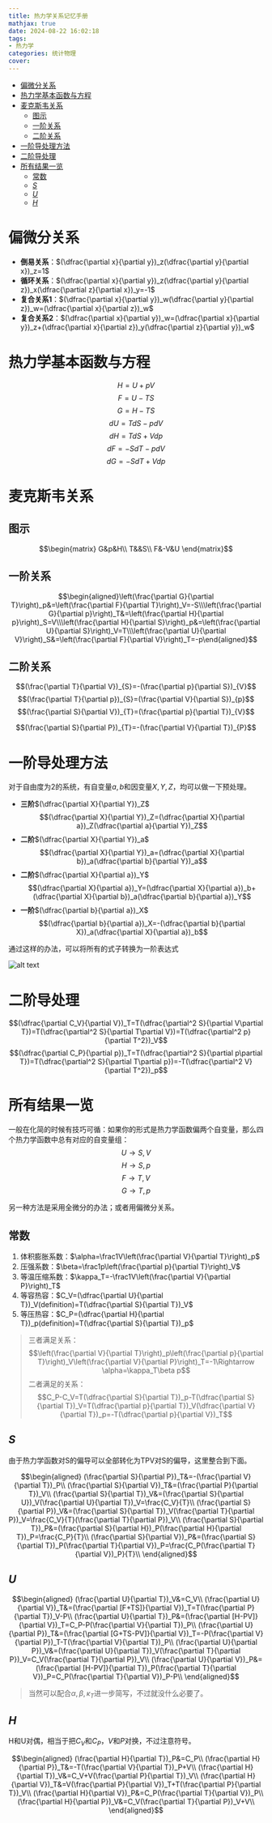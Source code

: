 ```yaml
---
title: 热力学关系记忆手册
mathjax: true
date: 2024-08-22 16:02:18
tags: 
- 热力学
categories: 统计物理
cover:
---
```

- [偏微分关系](#偏微分关系)
- [热力学基本函数与方程](#热力学基本函数与方程)
- [麦克斯韦关系](#麦克斯韦关系)
  - [图示](#图示)
  - [一阶关系](#一阶关系)
  - [二阶关系](#二阶关系)
- [一阶导处理方法](#一阶导处理方法)
- [二阶导处理](#二阶导处理)
- [所有结果一览](#所有结果一览)
  - [常数](#常数)
  - [$S$](#s)
  - [$U$](#u)
  - [$H$](#h)


# 偏微分关系
- **倒易关系**：$(\dfrac{\partial x}{\partial y})_z(\dfrac{\partial y}{\partial x})_z=1$
- **循环关系**：$(\dfrac{\partial x}{\partial y})_z(\dfrac{\partial y}{\partial z})_x(\dfrac{\partial z}{\partial x})_y=-1$
- **复合关系1**：$(\dfrac{\partial x}{\partial y})_w(\dfrac{\partial y}{\partial z})_w=(\dfrac{\partial x}{\partial z})_w$
- **复合关系2**：$(\dfrac{\partial x}{\partial y})_w=(\dfrac{\partial x}{\partial y})_z+(\dfrac{\partial x}{\partial z})_y(\dfrac{\partial z}{\partial y})_w$

# 热力学基本函数与方程


$$H=U+pV$$
$$F=U-TS$$
$$G=H-TS$$
$$dU=TdS-pdV$$
$$dH=TdS+Vdp$$
$$dF=-SdT-pdV$$
$$dG=-SdT+Vdp$$


# 麦克斯韦关系

## 图示

$$\begin{matrix}
G&p&H\\
T&&S\\
F&-V&U
\end{matrix}$$

## 一阶关系

$$\begin{aligned}\left(\frac{\partial G}{\partial T}\right)_p&=\left(\frac{\partial F}{\partial T}\right)_V=-S\\\left(\frac{\partial G}{\partial p}\right)_T&=\left(\frac{\partial H}{\partial p}\right)_S=V\\\left(\frac{\partial H}{\partial S}\right)_p&=\left(\frac{\partial U}{\partial S}\right)_V=T\\\left(\frac{\partial U}{\partial V}\right)_S&=\left(\frac{\partial F}{\partial V}\right)_T=-p\end{aligned}$$

## 二阶关系

$$(\frac{\partial T}{\partial V})_{S}=-(\frac{\partial p}{\partial S})_{V}$$
$$(\frac{\partial T}{\partial p})_{S}=(\frac{\partial V}{\partial S})_{p}$$
$$(\frac{\partial S}{\partial V})_{T}=(\frac{\partial p}{\partial T})_{V}$$

$$(\frac{\partial S}{\partial P})_{T}=-(\frac{\partial V}{\partial T})_{P}$$

# 一阶导处理方法
对于自由度为2的系统，有自变量$a,b$和因变量$X,Y,Z$，均可以做一下预处理。

- **三阶**$(\dfrac{\partial X}{\partial Y})_Z$
$$(\dfrac{\partial X}{\partial Y})_Z=(\dfrac{\partial X}{\partial a})_Z(\dfrac{\partial a}{\partial Y})_Z$$
- **二阶**$(\dfrac{\partial X}{\partial Y})_a$
$$(\dfrac{\partial X}{\partial Y})_a=(\dfrac{\partial X}{\partial b})_a(\dfrac{\partial b}{\partial Y})_a$$
- **二阶**$(\dfrac{\partial X}{\partial a})_Y$
$$(\dfrac{\partial X}{\partial a})_Y=(\dfrac{\partial X}{\partial a})_b+(\dfrac{\partial X}{\partial b})_a(\dfrac{\partial b}{\partial a})_Y$$
- **一阶**$(\dfrac{\partial b}{\partial a})_X$
$$(\dfrac{\partial b}{\partial a})_X=-(\dfrac{\partial b}{\partial X})_a(\dfrac{\partial X}{\partial a})_b$$

通过这样的办法，可以将所有的式子转换为一阶表达式

![alt text](\img\热力学\image.png)


# 二阶导处理
$$(\dfrac{\partial C_V}{\partial V})_T=T(\dfrac{\partial^2 S}{\partial V\partial T})=T(\dfrac{\partial^2 S}{\partial T\partial V})=T(\dfrac{\partial^2 p}{\partial T^2})_V$$
$$(\dfrac{\partial C_P}{\partial p})_T=T(\dfrac{\partial^2 S}{\partial p\partial T})=T(\dfrac{\partial^2 S}{\partial T\partial p})=-T(\dfrac{\partial^2 V}{\partial T^2})_p$$

# 所有结果一览

一般在化简的时候有技巧可循：如果你的形式是热力学函数偏两个自变量，那么四个热力学函数中总有对应的自变量组：
$$U\rightarrow S,V$$
$$H\rightarrow S,p$$
$$F\rightarrow T,V$$
$$G\rightarrow T,p$$

另一种方法是采用全微分的办法；或者用偏微分关系。

## 常数

1. 体积膨胀系数：$\alpha=\frac1V\left(\frac{\partial V}{\partial T}\right)_p$
2. 压强系数：$\beta=\frac1p\left(\frac{\partial p}{\partial T}\right)_V$
3. 等温压缩系数：$\kappa_T=-\frac1V\left(\frac{\partial V}{\partial P}\right)_T$
4. 等容热容：$C_V=(\dfrac{\partial U}{\partial T})_V(definition)=T(\dfrac{\partial S}{\partial T})_V$
5. 等压热容：$C_P=(\dfrac{\partial H}{\partial T})_p(definition)=T(\dfrac{\partial S}{\partial T})_p$

> 三者满足关系：
> $$\left(\frac{\partial V}{\partial T}\right)_p\left(\frac{\partial p}{\partial T}\right)_V\left(\frac{\partial V}{\partial P}\right)_T=-1\Rightarrow \alpha=\kappa_T\beta p$$
> 二者满足的关系：
> $$C_P-C_V=T(\dfrac{\partial S}{\partial T})_p-T(\dfrac{\partial S}{\partial T})_V=T(\dfrac{\partial p}{\partial T})_V(\dfrac{\partial V}{\partial T})_p=-T(\dfrac{\partial p}{\partial V})_T$$


## $S$
由于热力学函数对S的偏导可以全部转化为TPV对S的偏导，这里整合到下面。

$$\begin{aligned}
(\frac{\partial S}{\partial P})_T&=-(\frac{\partial V}{\partial T})_P\\
(\frac{\partial S}{\partial V})_T&=(\frac{\partial P}{\partial T})_V\\
(\frac{\partial S}{\partial T})_V&=(\frac{\partial S}{\partial U})_V(\frac{\partial U}{\partial T})_V=\frac{C_V}{T}\\
(\frac{\partial S}{\partial P})_V&=(\frac{\partial S}{\partial T})_V(\frac{\partial T}{\partial P})_V=\frac{C_V}{T}(\frac{\partial T}{\partial P})_V\\
(\frac{\partial S}{\partial T})_P&=(\frac{\partial S}{\partial H})_P(\frac{\partial H}{\partial T})_P=\frac{C_P}{T}\\
(\frac{\partial S}{\partial V})_P&=(\frac{\partial S}{\partial T})_P(\frac{\partial T}{\partial V})_P=\frac{C_P(\frac{\partial T}{\partial V})_P}{T}\\
\end{aligned}$$

## $U$

$$\begin{aligned}
(\frac{\partial U}{\partial T})_V&=C_V\\
(\frac{\partial U}{\partial V})_T&=(\frac{\partial [F+TS]}{\partial V})_T=T(\frac{\partial P}{\partial T})_V-P\\
(\frac{\partial U}{\partial T})_P&=(\frac{\partial [H-PV]}{\partial V})_T=C_P-P(\frac{\partial V}{\partial T})_P\\
(\frac{\partial U}{\partial P})_T&=(\frac{\partial [G+TS-PV]}{\partial V})_T=-P(\frac{\partial V}{\partial P})_T-T(\frac{\partial V}{\partial T})_P\\
(\frac{\partial U}{\partial P})_V&=(\frac{\partial U}{\partial T})_V(\frac{\partial T}{\partial P})_V=C_V(\frac{\partial T}{\partial P})_V\\
(\frac{\partial U}{\partial V})_P&=(\frac{\partial [H-PV]}{\partial T})_P(\frac{\partial T}{\partial V})_P=C_P(\frac{\partial T}{\partial V})_P-P\\
\end{aligned}$$

> 当然可以配合$\alpha,\beta,\kappa_T$进一步简写，不过就没什么必要了。


## $H$
H和U对偶，相当于把$C_V$和$C_P$，$V$和$P$对换，不过注意符号。

$$\begin{aligned}
(\frac{\partial H}{\partial T})_P&=C_P\\
(\frac{\partial H}{\partial P})_T&=-T(\frac{\partial V}{\partial T})_P+V\\
(\frac{\partial H}{\partial T})_V&=C_V+V(\frac{\partial P}{\partial T})_V\\
(\frac{\partial H}{\partial V})_T&=V(\frac{\partial P}{\partial V})_T+T(\frac{\partial P}{\partial T})_V\\
(\frac{\partial H}{\partial V})_P&=C_P(\frac{\partial T}{\partial V})_P\\
(\frac{\partial H}{\partial P})_V&=C_V(\frac{\partial T}{\partial P})_V+V\\
\end{aligned}$$